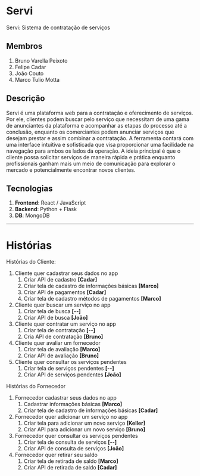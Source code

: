 # Servi
Servi: Sistema de contratação de serviços

## Membros
1. Bruno Varella Peixoto
1. Felipe Cadar
1. João Couto
1. Marco Tulio Motta
 
## Descrição

Servi é uma plataforma web para a contratação e oferecimento de serviços. Por ele, clientes podem buscar pelo serviço que necessitam de uma gama de anunciantes da plataforma e acompanhar as etapas do processo até a conclusão, enquanto os comerciantes podem anunciar serviços que desejam prestar e assim combinar a contratação.
A ferramenta contará com uma interface intuitiva e sofisticada que visa proporcionar uma facilidade na navegação para ambos os lados da operação. A ideia principal é que o cliente possa solicitar serviços de maneira rápida e prática enquanto profissionais ganham mais um meio de comunicação para explorar o mercado e potencialmente encontrar novos clientes.

## Tecnologias
1. **Frontend**: React / JavaScript
1. **Backend**: Python + Flask
1. **DB**: MongoDB

________________

# Histórias

Histórias do Cliente:
1. Cliente quer cadastrar seus dados no app
   1. Criar API de cadastro **[Cadar]**
   2. Criar tela de cadastro de informações básicas **[Marco]**
   3. Criar API de  pagamentos **[Cadar]**
   4. Criar tela de cadastro métodos de pagamentos **[Marco]**
2. Cliente quer buscar um serviço no app
   1. Criar tela de busca **[--]**
   2. Criar API de busca **[João]**
3. Cliente quer contratar um serviço no app
   1. Criar tela de contratação **[--]**
   2. Cria API de contratação **[Bruno]**
4. Cliente quer avaliar um fornecedor
   1. Criar tela de avaliação **[Marco]**
   2. Criar API de avaliação **[Bruno]**
5. Cliente quer consultar os serviços pendentes
   1. Criar tela de serviços pendentes **[--]**
   2.  Criar API de serviços pendentes **[João]**

Histórias do Fornecedor
1. Fornecedor cadastrar seus dados no app
   1. Cadastrar informações básicas **[Marco]**
   2. Criar tela de cadastro de informações básicas **[Cadar]**
2. Fornecedor quer adicionar um serviço no app
   1. Criar tela para adicionar um novo serviço **[Keller]**
   2. Criar API para adicionar um novo serviço **[Bruno]**
3. Fornecedor quer consultar os serviços pendentes
   1. Criar tela de consulta de serviços **[--]**
   2. Criar API de consulta de serviços **[João]**
4. Fornecedor quer retirar seu saldo
   1. Criar tela de retirada de saldo **[Marco]**
   2.  Criar API de retirada de saldo **[Cadar]**

